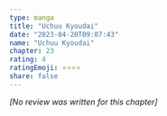 ```yaml
---
type: manga
title: "Uchuu Kyoudai"
date: "2023-04-20T09:07:43"
name: "Uchuu Kyoudai"
chapter: 23
rating: 4
ratingEmoji: ⭐️⭐️⭐️⭐️
share: false
---
```


*[No review was written for this chapter]*
